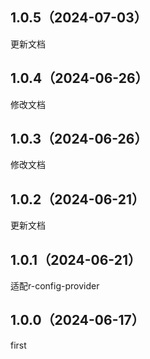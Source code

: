 ## 1.0.5（2024-07-03）
更新文档
## 1.0.4（2024-06-26）
修改文档
## 1.0.3（2024-06-26）
修改文档
## 1.0.2（2024-06-21）
更新文档
## 1.0.1（2024-06-21）
适配r-config-provider
## 1.0.0（2024-06-17）
first
